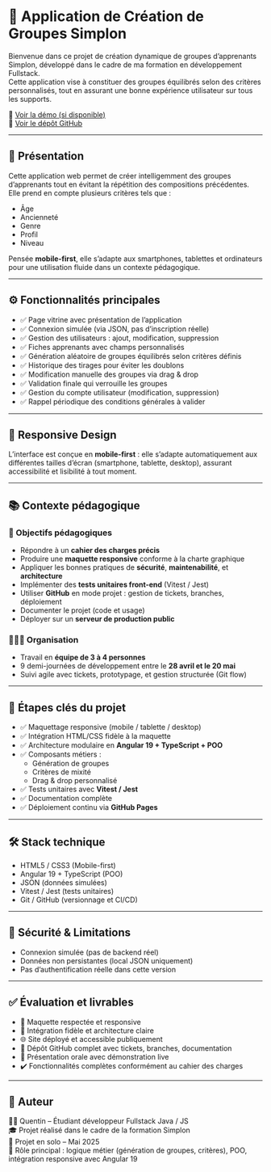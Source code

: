 # 🎯 Application de Création de Groupes Simplon

Bienvenue dans ce projet de création dynamique de groupes d’apprenants Simplon, développé dans le cadre de ma formation en développement Fullstack.  
Cette application vise à constituer des groupes équilibrés selon des critères personnalisés, tout en assurant une bonne expérience utilisateur sur tous les supports.

🔗 [Voir la démo (si disponible)](https://...)  
📁 [Voir le dépôt GitHub](https://github.com/Quentin384/Groupes-Listes)

---

## 🚀 Présentation

Cette application web permet de créer intelligemment des groupes d’apprenants tout en évitant la répétition des compositions précédentes.  
Elle prend en compte plusieurs critères tels que :

- Âge
- Ancienneté
- Genre
- Profil
- Niveau

Pensée **mobile-first**, elle s’adapte aux smartphones, tablettes et ordinateurs pour une utilisation fluide dans un contexte pédagogique.

---

## ⚙️ Fonctionnalités principales

- ✅ Page vitrine avec présentation de l’application
- ✅ Connexion simulée (via JSON, pas d’inscription réelle)
- ✅ Gestion des utilisateurs : ajout, modification, suppression
- ✅ Fiches apprenants avec champs personnalisés
- ✅ Génération aléatoire de groupes équilibrés selon critères définis
- ✅ Historique des tirages pour éviter les doublons
- ✅ Modification manuelle des groupes via drag & drop
- ✅ Validation finale qui verrouille les groupes
- ✅ Gestion du compte utilisateur (modification, suppression)
- ✅ Rappel périodique des conditions générales à valider

---

## 📱 Responsive Design

L’interface est conçue en **mobile-first** : elle s’adapte automatiquement aux différentes tailles d’écran (smartphone, tablette, desktop), assurant accessibilité et lisibilité à tout moment.

---

## 📚 Contexte pédagogique

### 🎯 Objectifs pédagogiques

- Répondre à un **cahier des charges précis**
- Produire une **maquette responsive** conforme à la charte graphique
- Appliquer les bonnes pratiques de **sécurité**, **maintenabilité**, et **architecture**
- Implémenter des **tests unitaires front-end** (Vitest / Jest)
- Utiliser **GitHub** en mode projet : gestion de tickets, branches, déploiement
- Documenter le projet (code et usage)
- Déployer sur un **serveur de production public**

### 🧑‍🤝‍🧑 Organisation

- Travail en **équipe de 3 à 4 personnes**
- 9 demi-journées de développement entre le **28 avril et le 20 mai**
- Suivi agile avec tickets, prototypage, et gestion structurée (Git flow)

---

## 🧩 Étapes clés du projet

- ✅ Maquettage responsive (mobile / tablette / desktop)
- ✅ Intégration HTML/CSS fidèle à la maquette
- ✅ Architecture modulaire en **Angular 19 + TypeScript + POO**
- ✅ Composants métiers :
  - Génération de groupes
  - Critères de mixité
  - Drag & drop personnalisé
- ✅ Tests unitaires avec **Vitest / Jest**
- ✅ Documentation complète
- ✅ Déploiement continu via **GitHub Pages**

---

## 🛠 Stack technique

- HTML5 / CSS3 (Mobile-first)
- Angular 19 + TypeScript (POO)
- JSON (données simulées)
- Vitest / Jest (tests unitaires)
- Git / GitHub (versionnage et CI/CD)

---

## 🔐 Sécurité & Limitations

- Connexion simulée (pas de backend réel)
- Données non persistantes (local JSON uniquement)
- Pas d’authentification réelle dans cette version

---

## ✅ Évaluation et livrables

- 🎯 Maquette respectée et responsive
- 🧱 Intégration fidèle et architecture claire
- 🌐 Site déployé et accessible publiquement
- 🔧 Dépôt GitHub complet avec tickets, branches, documentation
- 🎤 Présentation orale avec démonstration live
- ✔️ Fonctionnalités complètes conformément au cahier des charges

---

## 📌 Auteur

👨‍💻 Quentin – Étudiant développeur Fullstack Java / JS  
🎓 Projet réalisé dans le cadre de la formation Simplon  
📆 Projet en solo – Mai 2025  
🎯 Rôle principal : logique métier (génération de groupes, critères), POO, intégration responsive avec Angular 19


